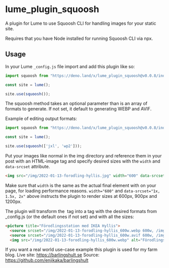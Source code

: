 # lume_plugin_squoosh

A plugin for Lume to use Squoosh CLI for handling images for your static site.

Requires that you have Node installed for running Squoosh CLI via npx.

## Usage

In your Lume `_config.js` file import and add this plugin like so:

```js
import squoosh from "https://deno.land/x/lume_plugin_squoosh@v0.0.8/index.js";

const site = lume();

site.use(squoosh());
```

The squoosh method takes an optional parameter than is an array of formats to generate. If not set, it default to generating WEBP and AVIF.

Example of editing output formats:

```js
import squoosh from "https://deno.land/x/lume_plugin_squoosh@v0.0.8/index.js";

const site = lume();

site.use(squoosh(['jxl', 'wp2']));
```

Put your images like normal in the img directory and reference them in your post with an HTML-image tag and specify desired sizes with the `width` and `data-srcset` attribute.

```html
<img src="/img/2022-01-13-forodling-hyllis.jpg" width="600" data-srcset="1x, 1.5x, 2x" alt="Förodlingsstation med IKEA Hyllis">
```

Make sure that `width` is the same as the actual final element with on your page, for loading performance reasons. `width="600"` and `data-srcset="1x, 1.5x, 2x"` above instructs the plugin to render sizes at 600px, 900px and 1200px.

The plugin will transform the <img> tag into a <picture> tag with the desired formats from _config.js (or the default ones if not set) and with all the sizes:

```html
<picture title="Förodlingsstation med IKEA Hyllis">
  <source srcset="/img/2022-01-13-forodling-hyllis_600w.webp 600w, /img/2022-01-13-forodling-hyllis_900w.webp 900w, /img/2022-01-13-forodling-hyllis_1200w.webp 1200w" type="image/webp">
  <source srcset="/img/2022-01-13-forodling-hyllis_600w.avif 600w, /img/2022-01-13-forodling-hyllis_900w.avif 900w, /img/2022-01-13-forodling-hyllis_1200w.avif 1200w" type="image/avif">
  <img src="/img/2022-01-13-forodling-hyllis_600w.webp" alt="Förodlingsstation med IKEA Hyllis" width="600" sizes="600w" loading="lazy" decoding="async"></picture>
```

If you want a real world use-case example this plugin is used for my farm blog.
Live site: https://barlingshult.se
Source: https://github.com/enjikaka/barlingshult
